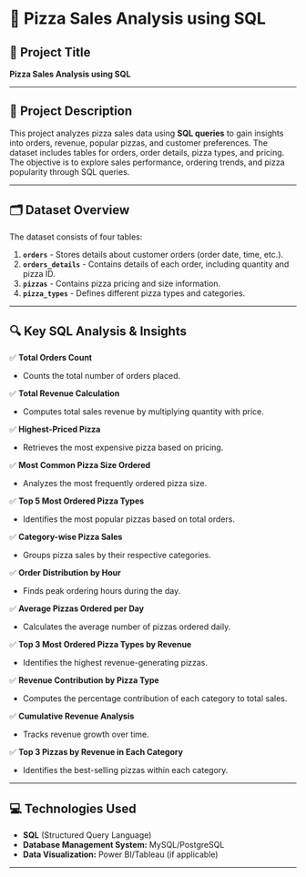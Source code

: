 # 🍕 Pizza Sales Analysis using SQL

<!-- Uploading "pleased-happy-young-woman-gazes-with-happiness-points-with-thumb-aside-free-space-eats-pizza-shows-direction-keeps-jaw-dropped-exclaims-happiness-isolated-yellow-wall.jpg"... -->

## 📌 Project Title  
**Pizza Sales Analysis using SQL**

---

## 📖 Project Description  
This project analyzes pizza sales data using **SQL queries** to gain insights into orders, revenue, popular pizzas, and customer preferences. The dataset includes tables for orders, order details, pizza types, and pricing. The objective is to explore sales performance, ordering trends, and pizza popularity through SQL queries.

---

## 🗂️ Dataset Overview  
The dataset consists of four tables:  

1. **`orders`** - Stores details about customer orders (order date, time, etc.).  
2. **`orders_details`** - Contains details of each order, including quantity and pizza ID.  
3. **`pizzas`** - Contains pizza pricing and size information.  
4. **`pizza_types`** - Defines different pizza types and categories.  

---

## 🔍 Key SQL Analysis & Insights  

✅ **Total Orders Count**  
- Counts the total number of orders placed.  

✅ **Total Revenue Calculation**  
- Computes total sales revenue by multiplying quantity with price.  

✅ **Highest-Priced Pizza**  
- Retrieves the most expensive pizza based on pricing.  

✅ **Most Common Pizza Size Ordered**  
- Analyzes the most frequently ordered pizza size.  

✅ **Top 5 Most Ordered Pizza Types**  
- Identifies the most popular pizzas based on total orders.  

✅ **Category-wise Pizza Sales**  
- Groups pizza sales by their respective categories.  

✅ **Order Distribution by Hour**  
- Finds peak ordering hours during the day.  

✅ **Average Pizzas Ordered per Day**  
- Calculates the average number of pizzas ordered daily.  

✅ **Top 3 Most Ordered Pizza Types by Revenue**  
- Identifies the highest revenue-generating pizzas.  

✅ **Revenue Contribution by Pizza Type**  
- Computes the percentage contribution of each category to total sales.  

✅ **Cumulative Revenue Analysis**  
- Tracks revenue growth over time.  

✅ **Top 3 Pizzas by Revenue in Each Category**  
- Identifies the best-selling pizzas within each category.  

---

## 💻 Technologies Used  
- **SQL** (Structured Query Language)  
- **Database Management System:** MySQL/PostgreSQL  
- **Data Visualization:** Power BI/Tableau (if applicable)  

---

